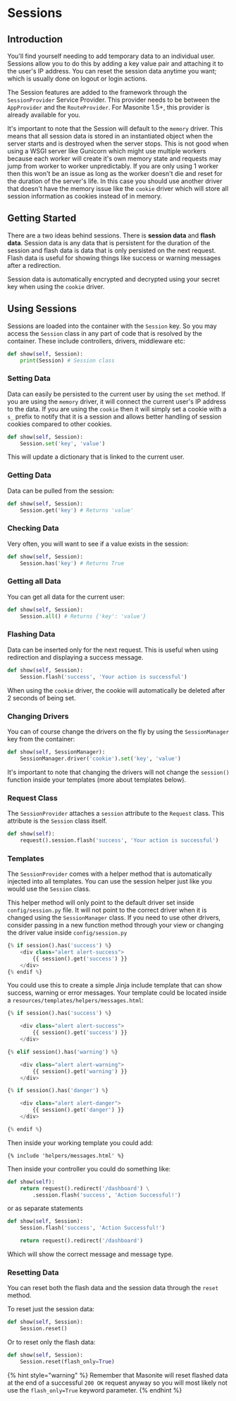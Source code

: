 # Sessions

## Introduction

You'll find yourself needing to add temporary data to an individual user. Sessions allow you to do this by adding a key value pair and attaching it to the user's IP address. You can reset the session data anytime you want; which is usually done on logout or login actions.

The Session features are added to the framework through the `SessionProvider` Service Provider. This provider needs to be between the `AppProvider` and the `RouteProvider`. For Masonite 1.5+, this provider is already available for you.

It's important to note that the Session will default to the `memory` driver. This means that all session data is stored in an instantiated object when the server starts and is destroyed when the server stops. This is not good when using a WSGI server like Gunicorn which might use multiple workers because each worker will create it's own memory state and requests may jump from worker to worker unpredictably. If you are only using 1 worker then this won't be an issue as long as the worker doesn't die and reset for the duration of the server's life. In this case you should use another driver that doesn't have the memory issue like the `cookie` driver which will store all session information as cookies instead of in memory.

## Getting Started

There are a two ideas behind sessions. There is **session data** and **flash data**. Session data is any data that is persistent for the duration of the session and flash data is data that is only persisted on the next request. Flash data is useful for showing things like success or warning messages after a redirection.

Session data is automatically encrypted and decrypted using your secret key when using the `cookie` driver.

## Using Sessions

Sessions are loaded into the container with the `Session` key. So you may access the `Session` class in any part of code that is resolved by the container. These include controllers, drivers, middleware etc:

```python
def show(self, Session):
    print(Session) # Session class
```

### Setting Data

Data can easily be persisted to the current user by using the `set` method. If you are using the `memory` driver, it will connect the current user's IP address to the data. If you are using the `cookie` then it will simply set a cookie with a `s_` prefix to notify that it is a session and allows better handling of session cookies compared to other cookies.

```python
def show(self, Session):
    Session.set('key', 'value')
```

This will update a dictionary that is linked to the current user.

### Getting Data

Data can be pulled from the session:

```python
def show(self, Session):
    Session.get('key') # Returns 'value'
```

### Checking Data

Very often, you will want to see if a value exists in the session:

```python
def show(self, Session):
    Session.has('key') # Returns True
```

### Getting all Data

You can get all data for the current user:

```python
def show(self, Session):
    Session.all() # Returns {'key': 'value'}
```

### Flashing Data

Data can be inserted only for the next request. This is useful when using redirection and displaying a success message.

```python
def show(self, Session):
    Session.flash('success', 'Your action is successful')
```

When using the `cookie` driver, the cookie will automatically be deleted after 2 seconds of being set.

### Changing Drivers

You can of course change the drivers on the fly by using the `SessionManager` key from the container:

```python
def show(self, SessionManager):
    SessionManager.driver('cookie').set('key', 'value')
```

It's important to note that changing the drivers will not change the `session()` function inside your templates \(more about templates below\).

### Request Class

The `SessionProvider` attaches a `session` attribute to the `Request` class. This attribute is the `Session` class itself.

```python
def show(self):
    request().session.flash('success', 'Your action is successful')
```

### Templates

The `SessionProvider` comes with a helper method that is automatically injected into all templates. You can use the session helper just like you would use the `Session` class.

This helper method will only point to the default driver set inside `config/session.py` file. It will not point to the correct driver when it is changed using the `SessionManager` class. If you need to use other drivers, consider passing in a new function method through your view or changing the driver value inside `config/session.py`

```python
{% if session().has('success') %}
    <div class="alert alert-success">
        {{ session().get('success') }}
    </div>
{% endif %}
```

You could use this to create a simple Jinja include template that can show success, warning or error messages. Your template could be located inside a `resources/templates/helpers/messages.html`:

```python
{% if session().has('success') %}

    <div class="alert alert-success">
        {{ session().get('success') }}
    </div>

{% elif session().has('warning') %}

    <div class="alert alert-warning">
        {{ session().get('warning') }}
    </div>

{% if session().has('danger') %}

    <div class="alert alert-danger">
        {{ session().get('danger') }}
    </div>

{% endif %}
```

Then inside your working template you could add:

```markup
{% include 'helpers/messages.html' %}
```

Then inside your controller you could do something like:

```python
def show(self):
    return request().redirect('/dashboard') \
        .session.flash('success', 'Action Successful!')
```

or as separate statements

```python
def show(self, Session):
    Session.flash('success', 'Action Successful!')

    return request().redirect('/dashboard')
```

Which will show the correct message and message type.

### Resetting Data

You can reset both the flash data and the session data through the `reset` method.

To reset just the session data:

```python
def show(self, Session):
    Session.reset()
```

Or to reset only the flash data:

```python
def show(self, Session):
    Session.reset(flash_only=True)
```

{% hint style="warning" %}
Remember that Masonite will reset flashed data at the end of a successful `200 OK` request anyway so you will most likely not use the `flash_only=True` keyword parameter.
{% endhint %}

